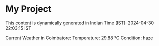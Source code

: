 # My Project

This content is dynamically generated in Indian Time (IST): 2024-04-30 22:03:15 IST


Current Weather in Coimbatore:
Temperature: 29.88 °C
Condition: haze
